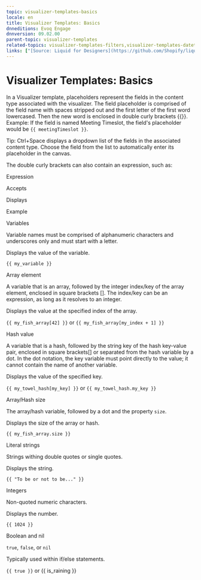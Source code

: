 ```yaml
---
topic: visualizer-templates-basics
locale: en
title: Visualizer Templates: Basics
dnneditions: Evoq Engage
dnnversion: 09.02.00
parent-topic: visualizer-templates
related-topics: visualizer-templates-filters,visualizer-templates-datetime
links: ["[Source: Liquid for Designers](https://github.com/Shopify/liquid/wiki/liquid-for-designers)","[DotLiquid](http://dotliquidmarkup.org/)"]
---
```


# Visualizer Templates: Basics

In a Visualizer template, placeholders represent the fields in the content type associated with the visualizer. The field placeholder is comprised of the field name with spaces stripped out and the first letter of the first word lowercased. Then the new word is enclosed in double curly brackets {{}}. Example: If the field is named Meeting Timeslot, the field's placeholder would be `{{ meetingTimeslot }}`.

Tip: Ctrl+Space displays a dropdown list of the fields in the associated content type. Choose the field from the list to automatically enter its placeholder in the canvas.

The double curly brackets can also contain an expression, such as:

Expression

Accepts

Displays

Example

Variables

Variable names must be comprised of alphanumeric characters and underscores only and must start with a letter.

Displays the value of the variable.

`{{ my_variable }}`

Array element

A variable that is an array, followed by the integer index/key of the array element, enclosed in square brackets \[\]. The index/key can be an expression, as long as it resolves to an integer.

Displays the value at the specified index of the array.

`{{ my_fish_array[42] }}` or `{{ my_fish_array[my_index + 1] }}`

Hash value

A variable that is a hash, followed by the string key of the hash key-value pair, enclosed in square brackets\[\] or separated from the hash variable by a dot. In the dot notation, the key variable must point directly to the value; it cannot contain the name of another variable.

Displays the value of the specified key.

`{{ my_towel_hash[my_key] }}` or `{{ my_towel_hash.my_key }}`

Array/Hash size

The array/hash variable, followed by a dot and the property `size`.

Displays the size of the array or hash.

`{{ my_fish_array.size }}`

Literal strings

Strings withing double quotes or single quotes.

Displays the string.

`{{ "To be or not to be..." }}`

Integers

Non-quoted numeric characters.

Displays the number.

`{{ 1024 }}`

Boolean and nil

`true`, `false`, or `nil`

Typically used within if/else statements.

`{{ true }}` or {{ is_raining }}